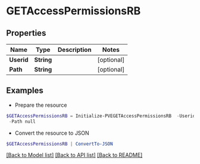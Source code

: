 # GETAccessPermissionsRB
## Properties

Name | Type | Description | Notes
------------ | ------------- | ------------- | -------------
**Userid** | **String** |  | [optional] 
**Path** | **String** |  | [optional] 

## Examples

- Prepare the resource
```powershell
$GETAccessPermissionsRB = Initialize-PVEGETAccessPermissionsRB  -Userid null `
 -Path null
```

- Convert the resource to JSON
```powershell
$GETAccessPermissionsRB | ConvertTo-JSON
```

[[Back to Model list]](../README.md#documentation-for-models) [[Back to API list]](../README.md#documentation-for-api-endpoints) [[Back to README]](../README.md)

